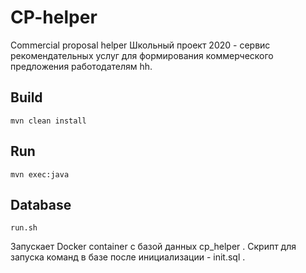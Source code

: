 # CP-helper
Commercial proposal helper
Школьный проект 2020 - сервис рекомендательных услуг для формирования коммерческого предложения работодателям hh.

## Build
`mvn clean install`

## Run
`mvn exec:java`

## Database
`run.sh`

Запускает Docker container с базой данных cp_helper .
Скрипт для запуска команд в базе после инициализации - init.sql .



